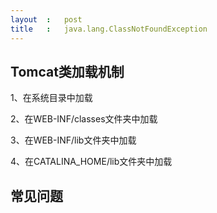 ```yaml
---
layout	:	post
title	:	java.lang.ClassNotFoundException
---
```


## Tomcat类加载机制

1、在系统目录中加载

2、在WEB-INF/classes文件夹中加载

3、在WEB-INF/lib文件夹中加载

4、在CATALINA_HOME/lib文件夹中加载

## 常见问题